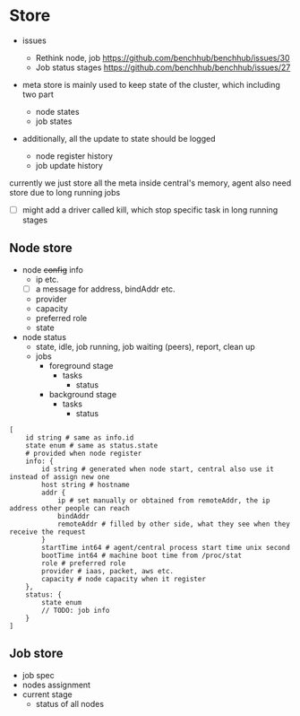 # Store

- issues
  - Rethink node, job https://github.com/benchhub/benchhub/issues/30
  - Job status stages https://github.com/benchhub/benchhub/issues/27

- meta store is mainly used to keep state of the cluster, which including two part
  - node states
  - job states
- additionally, all the update to state should be logged
  - node register history
  - job update history
  
currently we just store all the meta inside central's memory, agent also need store due to long running jobs

- [ ] might add a driver called kill, which stop specific task in long running stages

## Node store

- node ~~config~~ info
  - ip etc.
  - [ ] a message for address, bindAddr etc.
  - provider
  - capacity
  - preferred role
  - state
- node status
  - state, idle, job running, job waiting (peers), report, clean up
  - jobs
    - foreground stage
      - tasks
        - status
    - background stage
      - tasks
        - status
        
        
````text
[
    id string # same as info.id
    state enum # same as status.state
    # provided when node register
    info: {
        id string # generated when node start, central also use it instead of assign new one
        host string # hostname
        addr {
            ip # set manually or obtained from remoteAddr, the ip address other people can reach
            bindAddr
            remoteAddr # filled by other side, what they see when they receive the request
        }
        startTime int64 # agent/central process start time unix second
        bootTime int64 # machine boot time from /proc/stat
        role # preferred role
        provider # iaas, packet, aws etc.
        capacity # node capacity when it register
    },
    status: {
        state enum
        // TODO: job info
    }
]
````
    
## Job store

- job spec
- nodes assignment
- current stage
  - status of all nodes